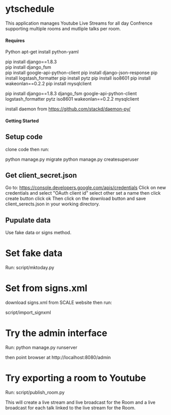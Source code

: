 # ytschedule

This application manages Youtube Live Streams for all day Confrence supporting multiple rooms and mutliple talks per room.

#### Requires
Python
apt-get install python-yaml

pip install django==1.8.3<br />
pip install django_fsm<br />
pip install google-api-python-client
pip install django-json-response
pip install logstash_formatter
pip install pytz
pip install iso8601
pip install wakeonlan==0.2.2
pip install mysqlclient

pip install django==1.8.3 django_fsm google-api-python-client logstash_formatter pytz iso8601 wakeonlan==0.2.2 mysqlclient



install daemon from https://github.com/stackd/daemon-py/

#### Getting Started

## Setup code
clone code then run:

python manage.py migrate
python manage.py createsuperuser

## Get client_secret.json
Go to: https://console.developers.google.com/apis/credentials 
Click on new credentials and select "OAuth client id"
select other
set a name
then click create button
click ok
Then click on the download button and save client_serects.json in your working directory.


## Pupulate data
Use fake data or signs method.

# Set fake data
Run: script/mktoday.py

# Set from signs.xml
download signs.xml from SCALE website then run:

script/import_signxml

# Try the admin interface
Run: python manage.py runserver

then point browser at http://localhost:8080/admin 

# Try exporting a room to Youtube
Run: script/publish_room.py

This will create a live stream and live broadcast for the Room and a live broadcast for each talk linked to the live stream for the Room.


